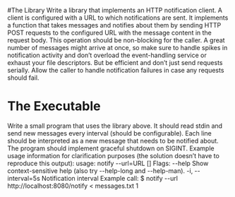 #The Library
Write a library that implements an HTTP notification client. A client is configured with a URL to which notifications are sent. It implements a function that takes messages and notifies about them by sending HTTP POST requests to the configured URL with the message content in the request body. This operation should be non-blocking for the caller.
A great number of messages might arrive at once, so make sure to handle spikes in notification activity and don’t overload the event-handling service or exhaust your file descriptors. But be efficient and don’t just send requests serially.
Allow the caller to handle notification failures in case any requests should fail.

# The Executable 
Write a small program that uses the library above. It should read stdin and send new messages every interval (should be configurable). Each line should be interpreted as a new message that needs to be notified about.
The program should implement graceful shutdown on SIGINT.
Example usage information for clarification purposes (the solution doesn’t have to reproduce this output):
usage: notify --url=URL [<flags>]
Flags:
--help Show context-sensitive help (also try --help-long and --help-man).
-i, --interval=5s Notification interval
Example call:
$ notify --url http://localhost:8080/notify < messages.txt 1
